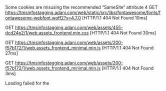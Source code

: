 Some cookies are misusing the recommended “SameSite“ attribute 4
GET https://tmsinfostagging.adani.com/web/static/src/libs/fontawesome/fonts/fontawesome-webfont.woff2?v=4.7.0 [HTTP/1.1 404 Not Found 10ms]

GET https://tmsinfostagging.adani.com/web/assets/455-dcd24e2/1/web.assets_frontend.min.css [HTTP/1.1 404 Not Found 30ms]

GET https://tmsinfostagging.adani.com/web/assets/200-f57b172/1/web.assets_frontend_minimal.min.js [HTTP/1.1 404 Not Found 27ms]

GET https://tmsinfostagging.adani.com/web/assets/200-f57b172/1/web.assets_frontend_minimal.min.js [HTTP/1.1 404 Not Found 3ms]

Loading failed for the <script> with source “https://tmsinfostagging.adani.com/web/assets/200-f57b172/1/web.assets_frontend_minimal.min.js”. odoo:42:198
GET https://tmsinfostagging.adani.com/web/image/website/1/favicon?unique=e427355 [HTTP/1.1 404 Not Found 4ms]

GET https://tmsinfostagging.adani.com/web/image/website/1/logo/Adani TMS Staging?unique=e427355 [HTTP/1.1 404 Not Found 4ms]

GET https://tmsinfostagging.adani.com/web/static/img/odoo_logo_tiny.png [HTTP/1.1 404 Not Found 10ms]

The resource at “https://tmsinfostagging.adani.com/web/static/src/libs/fontawesome/fonts/fontawesome-webfont.woff2?v=4.7.0” preloaded with link preload was not used within a few seconds. Make sure all attributes of the preload tag are set correctly.

[Checked]

location ~* \.(woff2|css|js|gif|png|jpg|jpeg|svg)$ {
        add_header Cache-Control "public, max-age=31536000, immutable";
        expires 365d;
    }



    location /web {
        proxy_pass http://odoo;
        proxy_set_header Host $http_host;
        proxy_set_header X-Real-IP $remote_addr;
        proxy_set_header X-Forwarded-For $proxy_add_x_forwarded_for;
        proxy_set_header X-Forwarded-Proto $scheme;
        proxy_redirect off;
    }

    location /mail {
        proxy_pass http://odoo;
        proxy_set_header Host $http_host;
        proxy_set_header X-Real-IP $remote_addr;
        proxy_set_header X-Forwarded-For $proxy_add_x_forwarded_for;
        proxy_set_header X-Forwarded-Proto $scheme;
        proxy_redirect off;
    }
location / {
        rewrite ^/(.*)/static/description/(.*)$ /odoo/$1/static/description/$2 last;
    }

[To be Check]
        Modify the command to include the --dev flag: Simply add --dev at the end of your startup command. For example, if your original command is ./odoo-bin -c odoo.conf, it would become ./odoo-bin -c odoo.conf --dev.

        ./odoo-bin -c odoo.conf --dev -u all
    
